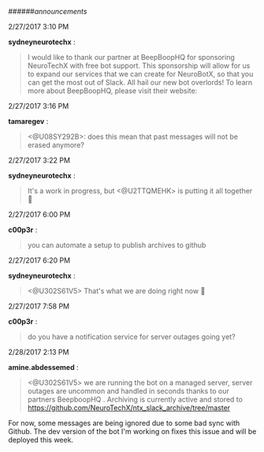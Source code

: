 ######_announcements_

2/27/2017 3:10 PM

 **sydneyneurotechx** :

 ><!channel>  I would like to thank our partner at BeepBoopHQ for sponsoring NeuroTechX with free bot support. This sponsorship will allow for us to expand our services that we can create for NeuroBotX, so that you can get the most out of Slack. All hail our new bot overlords! To learn more about BeepBoopHQ, please visit their website: <https://beepboophq.com/>

2/27/2017 3:16 PM

 **tamaregev** :

 ><@U08SY292B>: does this mean that past messages will not be erased anymore?

2/27/2017 3:22 PM

 **sydneyneurotechx** :

 >It's a work in progress, but <@U2TTQMEHK>  is putting it all together :slightly_smiling_face:

2/27/2017 6:00 PM

 **c00p3r** :

 >you can automate a setup to publish archives to github

2/27/2017 6:20 PM

 **sydneyneurotechx** :

 ><@U302S61V5>  That's what we are doing right now :slightly_smiling_face:

2/27/2017 7:58 PM

 **c00p3r** :

 >do you have a notification service for server outages going yet?

2/28/2017 2:13 PM

 **amine.abdessemed** :

 ><@U302S61V5> we are running the bot on a managed server, server outages are uncommon and handled in seconds thanks to our partners BeepboopHQ . Archiving is currently active and stored to <https://github.com/NeuroTechX/ntx_slack_archive/tree/master> 

> 
For now, some messages are being ignored due to some bad sync with Github. The dev version of the bot I'm working on fixes this issue and will be deployed this week.

